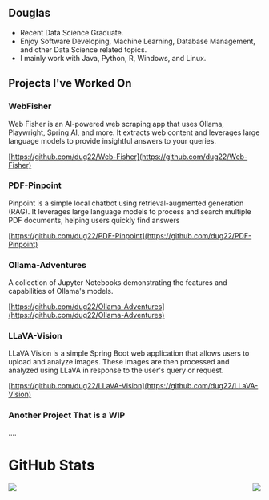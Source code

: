 ## Douglas 
- Recent Data Science Graduate.
- Enjoy Software Developing, Machine Learning, Database Management, and other Data Science related topics.
- I mainly work with Java, Python, R, Windows, and Linux.

## Projects I've Worked On

### WebFisher
Web Fisher is an AI-powered web scraping app that uses Ollama, Playwright, Spring AI, and more. It extracts web content and leverages large language models to provide insightful answers to your queries.

[https://github.com/dug22/Web-Fisher](https://github.com/dug22/Web-Fisher)

### PDF-Pinpoint

Pinpoint is a simple local chatbot using retrieval-augmented generation (RAG). It leverages large language models to process and search multiple PDF documents, helping users quickly find answers

[https://github.com/dug22/PDF-Pinpoint](https://github.com/dug22/PDF-Pinpoint)

### Ollama-Adventures

A collection of Jupyter Notebooks demonstrating the features and capabilities of Ollama's models.

[https://github.com/dug22/Ollama-Adventures](https://github.com/dug22/Ollama-Adventures)


### LLaVA-Vision

LLaVA Vision is a simple Spring Boot web application that allows users to upload and analyze images. These images are then processed and analyzed using LLaVA in response to the user's query or request.

[https://github.com/dug22/LLaVA-Vision](https://github.com/dug22/LLaVA-Vision)

### Another Project That is a WIP
....

<h1 align="left">GitHub Stats</h1>

<p align="left">
  <img align="left" src="https://github-readme-stats.vercel.app/api/top-langs/?username=dug22&hide_progress=true&theme=compact" />
</p>
<p align="right">
  <img align="right" src="https://github-readme-stats.vercel.app/api?username=dug22&theme=compact"/>
</p>
